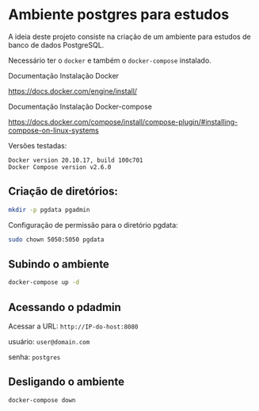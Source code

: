 # Ambiente postgres para estudos

A ideia deste projeto consiste na criação de um ambiente para estudos de banco de dados PostgreSQL.


Necessário ter o `docker` e também o `docker-compose` instalado.


Documentação Instalação Docker

https://docs.docker.com/engine/install/

Documentação Instalação Docker-compose

https://docs.docker.com/compose/install/compose-plugin/#installing-compose-on-linux-systems


Versões testadas:
```
Docker version 20.10.17, build 100c701
Docker Compose version v2.6.0
```




## Criação de diretórios:

```bash
mkdir -p pgdata pgadmin
```

Configuração de permissão para o diretório pgdata:
```bash
sudo chown 5050:5050 pgdata
```


## Subindo o ambiente
```bash
docker-compose up -d
```

## Acessando o pdadmin

Acessar a URL: `http://IP-do-host:8080`


usuário: `user@domain.com`

senha: `postgres`


## Desligando o ambiente
```bash
docker-compose down
```